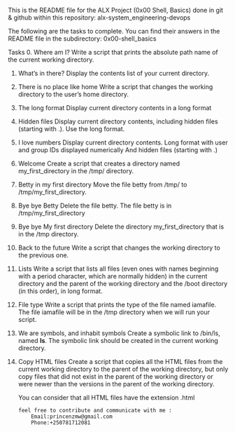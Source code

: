 This is the README file for the ALX Project (0x00 Shell, Basics) done in git & github within this repository: alx-system_engineering-devops

The following are the tasks to complete. You can find their answers in the README file in the subdirectory: 0x00-shell_basics

Tasks 
0. Where am I?
Write a script that prints the absolute path name of the current working directory.

1. What’s in there?
Display the contents list of your current directory.

2. There is no place like home
Write a script that changes the working directory to the user’s home directory.

3. The long format
Display current directory contents in a long format

4. Hidden files
Display current directory contents, including hidden files (starting with .). Use the long format.

5. I love numbers
Display current directory contents.
	Long format
   	with user and group IDs displayed numerically
   	And hidden files (starting with .)
   
6. Welcome
Create a script that creates a directory named my_first_directory in the /tmp/ directory.

7. Betty in my first directory
Move the file betty from /tmp/ to /tmp/my_first_directory.

8. Bye bye Betty
Delete the file betty.
	The file betty is in /tmp/my_first_directory

9. Bye bye My first directory
Delete the directory my_first_directory that is in the /tmp directory.

10. Back to the future
Write a script that changes the working directory to the previous one.

11. Lists
Write a script that lists all files (even ones with names beginning with a period character, which are normally hidden) in the current directory and the parent of the working directory and the /boot directory (in this order), in long format.

12. File type
Write a script that prints the type of the file named iamafile. The file iamafile will be in the /tmp directory when we will run your script.

13. We are symbols, and inhabit symbols
Create a symbolic link to /bin/ls, named __ls__. The symbolic link should be created in the current working directory.

14. Copy HTML files
Create a script that copies all the HTML files from the current working directory to the parent of the working directory, but only copy files that did not exist in the parent of the working directory or were newer than the versions in the parent of the working directory.

	You can consider that all HTML files have the extension .html


		feel free to contribute and communicate with me :
			Email:princenzmw@gmail.com
			Phone:+250781712081

